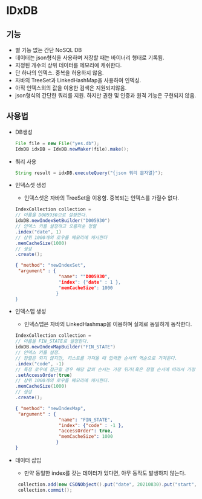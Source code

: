# IDxDB 
## 기능
* 별 기능 없는 간단 NoSQL DB
* 데이터는 json형식을 사용하며 저장할 때는 바이너리 형태로 기록됨.
* 지정된 개수의 상위 데이터를 메모리에 캐쉬한다.
* 단 하나의 인덱스. 중복을 허용하지 않음.
* 자바의 TreeSet과 LinkedHashMap을 사용하여 인덱싱.
* 아직 인덱스외의 값을 이용한 검색은 지원되지않음.
* json형식의 간단한 쿼리를 지원. 하지만 권한 및 인증과 원격 기능은 구현되지 않음.
## 사용법
* DB생성

  ```java
  File file = new File("yes.db");
  IdxDB idxDB = IdxDB.newMaker(file).make();
  ```

* 쿼리 사용
  ```java
  String result = idxDB.executeQuery("{json 쿼리 문자열}");
   ```

* 인덱스셋 생성
    * 인덱스셋은 자바의 TreeSet을 이용함. 중복되는 인덱스를 가질수 없다.
  ```java
  IndexCollection collection = 
  // 이름을 D005930으로 설정한다.
  idxDB.newIndexSetBuilder("D005930")
  // 인덱스 키를 설정하고 오름차순 정렬
  .index("date", 1)
  // 상위 1000개의 로우를 메모리에 캐시한다
  .memCacheSize(1000)
  // 생성
  .create();
   ```

   ```json
  { "method": "newIndexSet", 
    "argument" : {
                   "name": ""D005930",
                   "index": {"date" : 1 },
                   "memCacheSize": 1000
                  }
  }
   ```


* 인덱스맵 생성
    * 인덱스맵은 자바의 LinkedHashmap을 이용하며 실제로 동일하게 동작한다.
   ```java
   IndexCollection collection = 
   // 이름을 FIN_STATE로 설정한다.
   idxDB.newIndexMapBuilder("FIN_STATE")
   // 인덱스 키를 설정.
   // 정렬은 되지 않지만, 리스트를 가져올 때 입력한 순서의 역순으로 가져온다.
   .index("code", -1)
   // 특정 로우에 접근할 경우 해당 값의 순서는 가장 뒤가(혹은 정렬 순서에 따라서 가장 앞)된다.
   .setAccessOrder(true)
   // 상위 1000개의 로우를 메모리에 캐시한다. 
   .memCacheSize(1000)
   // 생성
   .create();
    ```
    ```json
   { "method": "newIndexMap", 
     "argument" : {
                    "name": "FIN_STATE",
                    "index": {"code" : -1 },
                    "accessOrder": true,
                    "memCacheSize": 1000
                   }
   }
    ```

* 데이터 삽입
    * 만약 동일한 index를 갖는 데이터가 있다면, 아무 동작도 발생하지 않는다.
   ```java
    collection.add(new CSONObject().put("date", 20210830).put("start",54300").put("end",57400).put("volume",1013930);
    collection.commit();
   ```
